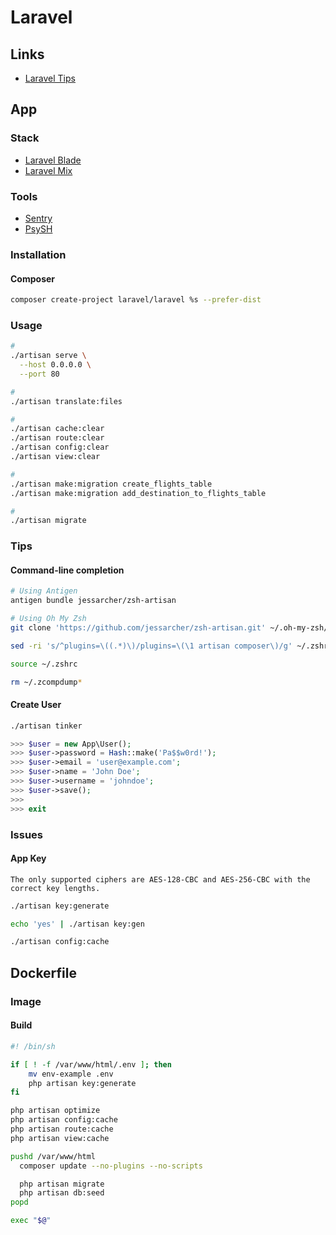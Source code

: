 # Laravel

<!--
https://www.youtube.com/watch?v=MFh0Fd7BsjE
https://linkedin.com/learning/topics/laravel?entityType=COURSE&sortBy=RECENCY

https://spatie.be/videos/readable-laravel/improving-readability-by-decreasing-indentation
https://spatie.be/products/laravel-beyond-crud
https://spatie.be/videos/laravel-package-training
https://github.com/lucid-architecture/laravel
https://github.com/arquivei/laravel-prometheus-exporter
https://www.especializati.com.br/curso-laravel-multi-tenancy-single-database#comprar
-->

## Links

- [Laravel Tips](https://github.com/LaravelDaily/laravel-tips)

## App

### Stack

- [Laravel Blade](/laravel/laravel-blade.md)
- [Laravel Mix](/laravel/laravel-mix.md)

### Tools

- [Sentry](https://sentry.io/for/laravel/)
- [PsySH](/psysh.md)

### Installation

#### Composer

```sh
composer create-project laravel/laravel %s --prefer-dist
```

### Usage

```sh
#
./artisan serve \
  --host 0.0.0.0 \
  --port 80

#
./artisan translate:files

#
./artisan cache:clear
./artisan route:clear
./artisan config:clear
./artisan view:clear

#
./artisan make:migration create_flights_table
./artisan make:migration add_destination_to_flights_table

#
./artisan migrate
```

### Tips

#### Command-line completion

```sh
# Using Antigen
antigen bundle jessarcher/zsh-artisan

# Using Oh My Zsh
git clone 'https://github.com/jessarcher/zsh-artisan.git' ~/.oh-my-zsh/custom/plugins/artisan

sed -ri 's/^plugins=\((.*)\)/plugins=\(\1 artisan composer\)/g' ~/.zshrc

source ~/.zshrc

rm ~/.zcompdump*
```

#### Create User

```sh
./artisan tinker
```

```php
>>> $user = new App\User();
>>> $user->password = Hash::make('Pa$$w0rd!');
>>> $user->email = 'user@example.com';
>>> $user->name = 'John Doe';
>>> $user->username = 'johndoe';
>>> $user->save();
>>>
>>> exit
```

### Issues

#### App Key

```log
The only supported ciphers are AES-128-CBC and AES-256-CBC with the correct key lengths.
```

```sh
./artisan key:generate

echo 'yes' | ./artisan key:gen

./artisan config:cache
```

## Dockerfile

### Image

#### Build

<!-- ```Dockerfile

``` -->

```sh
#! /bin/sh

if [ ! -f /var/www/html/.env ]; then
    mv env-example .env
    php artisan key:generate
fi

php artisan optimize
php artisan config:cache
php artisan route:cache
php artisan view:cache

pushd /var/www/html
  composer update --no-plugins --no-scripts

  php artisan migrate
  php artisan db:seed
popd

exec "$@"
```

<!-- ####

```Dockerfile
FROM docker.io/library/python:3.7-alpine

WORKDIR /usr/src/app

RUN apk add -q --no-cache -t .build-deps \
      gettext==0.20.2-r0 \
      gettext-dev==0.20.2-r0

COPY ./requirements.txt ./

RUN pip3 install --no-cache-dir -r ./requirements.txt

RUN ./manage.py compilemessages

RUN apk del --purge .build-deps

COPY ./ ./

EXPOSE 5000

CMD ["gunicorn", "-b", "0:5000", "-k", "eventlet", "app:app"]
``` -->
